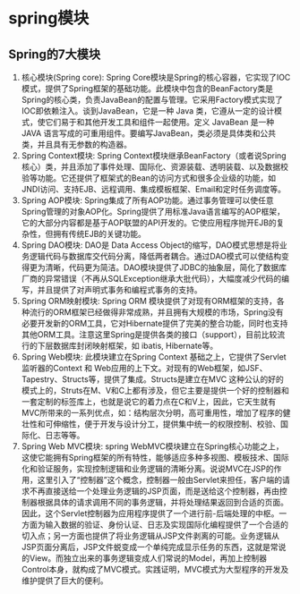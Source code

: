 # spring模块

## Spring的7大模块
1. 核心模块(Spring core):
   Spring Core模块是Spring的核心容器，它实现了IOC模式，提供了Spring框架的基础功能。此模块中包含的BeanFactory类是Spring的核心类，负责JavaBean的配置与管理。它采用Factory模式实现了IOC即依赖注入。谈到JavaBean，它是一种 Java 类，它遵从一定的设计模式，使它们易于和其他开发工具和组件一起使用。定义 JavaBean 是一种JAVA 语言写成的可重用组件。要编写JavaBean，类必须是具体类和公共类，并且具有无参数的构造器。
2.  Spring Context模块:
    Spring Context模块继承BeanFactory（或者说Spring核心）类，并且添加了事件处理、国际化、资源装载、透明装载、以及数据校验等功能。它还提供了框架式的Bean的访问方式和很多企业级的功能，如JNDI访问、支持EJB、远程调用、集成模板框架、Email和定时任务调度等。
3. Spring AOP模块:
   Spring集成了所有AOP功能。通过事务管理可以使任意Spring管理的对象AOP化。Spring提供了用标准Java语言编写的AOP框架，它的大部分内容都是基于AOP联盟的API开发的。它使应用程序抛开EJB的复杂性，但拥有传统EJB的关键功能。
4. Spring DAO模块:
   DAO是 Data Access Object的缩写，DAO模式思想是将业务逻辑代码与数据库交代码分离，降低两者耦合。通过DAO模式可以使结构变得更为清晰，代码更为简洁。DAO模块提供了JDBC的抽象层，简化了数据库厂商的异常错误（不再从SQLException继承大批代码），大幅度减少代码的编写，并且提供了对声明式事务和编程式事务的支持。
5. Spring ORM映射模块:
   Spring ORM 模块提供了对现有ORM框架的支持，各种流行的ORM框架已经做得非常成熟，并且拥有大规模的市场，Spring没有必要开发新的ORM工具，它对Hibernate提供了完美的整合功能，同时也支持其他ORM工具。注意这里Spring是提供各类的接口（support），目前比较流行的下层数据库封闭映射框架，如 ibatis, Hibernate等。
6. Spring Web模块:
   此模块建立在Spring Context 基础之上，它提供了Servlet监听器的Context 和 Web应用的上下文。对现有的Web框架，如JSF、Tapestry、Structs等，提供了集成。Structs是建立在MVC 这种公认的好的模式上的，Struts在M、V和C上都有涉及，但它主要是提供一个好的控制器和一套定制的标签库上，也就是说它的着力点在C和V上，因此，它天生就有MVC所带来的一系列优点，如：结构层次分明，高可重用性，增加了程序的健壮性和可伸缩性，便于开发与设计分工，提供集中统一的权限控制、校验、国际化、日志等等。
7. Spring Web MVC模块:
   spring WebMVC模块建立在Spring核心功能之上，这使它能拥有Spring框架的所有特性，能够适应多种多视图、模板技术、国际化和验证服务，实现控制逻辑和业务逻辑的清晰分离。说说MVC在JSP的作用，这里引入了“控制器”这个概念，控制器一般由Servlet来担任，客户端的请求不再直接送给一个处理业务逻辑的JSP页面，而是送给这个控制器，再由控制器根据具体的请求调用不同的事务逻辑，并将处理结果返回到合适的页面。因此，这个Servlet控制器为应用程序提供了一个进行前-后端处理的中枢。一方面为输入数据的验证、身份认证、日志及实现国际化编程提供了一个合适的切入点；另一方面也提供了将业务逻辑从JSP文件剥离的可能。业务逻辑从JSP页面分离后，JSP文件蜕变成一个单纯完成显示任务的东西，这就是常说的View。而独立出来的事务逻辑变成人们常说的Model，再加上控制器Control本身，就构成了MVC模式。实践证明，MVC模式为大型程序的开发及维护提供了巨大的便利。


